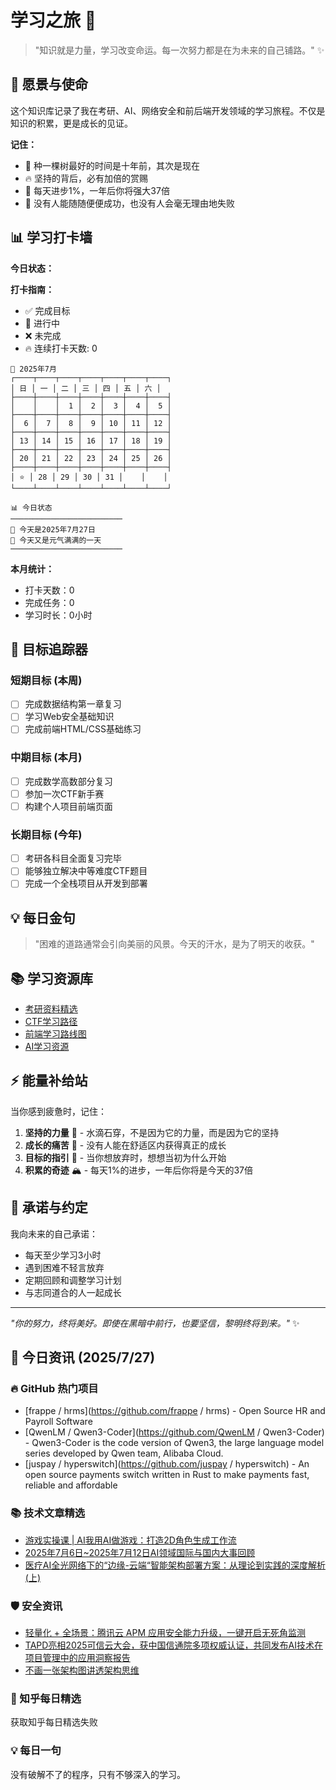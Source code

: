 # 学习之旅 🚀

> "知识就是力量，学习改变命运。每一次努力都是在为未来的自己铺路。" ✨

## 🌟 愿景与使命

这个知识库记录了我在考研、AI、网络安全和前后端开发领域的学习旅程。不仅是知识的积累，更是成长的见证。

**记住：**

- 🌱 种一棵树最好的时间是十年前，其次是现在
- 🔥 坚持的背后，必有加倍的赏赐
- 💪 每天进步1%，一年后你将强大37倍
- 🌈 没有人能随随便便成功，也没有人会毫无理由地失败

## 📊 学习打卡墙

**今日状态：**

**打卡指南：**

- ✅ 完成目标
- 🔄 进行中
- ❌ 未完成
- 🔥 连续打卡天数: 0

<!-- CALENDAR_START -->
```
📅 2025年7月
┌────┬────┬────┬────┬────┬────┬────┐
│ 日 │ 一 │ 二 │ 三 │ 四 │ 五 │ 六 │
├────┼────┼────┼────┼────┼────┼────┤
│    │    │  1 │  2 │  3 │  4 │  5 │
├────┼────┼────┼────┼────┼────┼────┤
│  6 │  7 │  8 │  9 │ 10 │ 11 │ 12 │
├────┼────┼────┼────┼────┼────┼────┤
│ 13 │ 14 │ 15 │ 16 │ 17 │ 18 │ 19 │
├────┼────┼────┼────┼────┼────┼────┤
│ 20 │ 21 │ 22 │ 23 │ 24 │ 25 │ 26 │
├────┼────┼────┼────┼────┼────┼────┤
│ ⭐ │ 28 │ 29 │ 30 │ 31 │    │    │
└────┴────┴────┴────┴────┴────┴────┘
```

```
📊 今日状态
─────────────────────────
🌟 今天是2025年7月27日
🌈 今天又是元气满满的一天
─────────────────────────
```
<!-- CALENDAR_END -->

**本月统计：**
- 打卡天数：0
- 完成任务：0
- 学习时长：0小时

## 🎯 目标追踪器

### 短期目标 (本周)

- [ ] 完成数据结构第一章复习
- [ ] 学习Web安全基础知识
- [ ] 完成前端HTML/CSS基础练习

### 中期目标 (本月)

- [ ] 完成数学高数部分复习
- [ ] 参加一次CTF新手赛
- [ ] 构建个人项目前端页面

### 长期目标 (今年)

- [ ] 考研各科目全面复习完毕
- [ ] 能够独立解决中等难度CTF题目
- [ ] 完成一个全栈项目从开发到部署

## 💡 每日金句

> "困难的道路通常会引向美丽的风景。今天的汗水，是为了明天的收获。"

## 📚 学习资源库

- [考研资料精选](https://github.com/topics/kaoyan)
- [CTF学习路径](https://ctf-wiki.org/)
- [前端学习路线图](https://roadmap.sh/frontend)
- [AI学习资源](https://github.com/microsoft/AI-For-Beginners)

## ⚡ 能量补给站

当你感到疲惫时，记住：

1. **坚持的力量** 🌊 - 水滴石穿，不是因为它的力量，而是因为它的坚持
2. **成长的痛苦** 🌵 - 没有人能在舒适区内获得真正的成长
3. **目标的指引** 🧭 - 当你想放弃时，想想当初为什么开始
4. **积累的奇迹** 🏔️ - 每天1%的进步，一年后你将是今天的37倍

## 🤝 承诺与约定

我向未来的自己承诺：

- 每天至少学习3小时
- 遇到困难不轻言放弃
- 定期回顾和调整学习计划
- 与志同道合的人一起成长

---

*"你的努力，终将美好。即使在黑暗中前行，也要坚信，黎明终将到来。"* ✨

<!-- DAILY_INFO_START -->

## 📰 今日资讯 (2025/7/27)

### 🔥 GitHub 热门项目
- [frappe / hrms](https://github.com/frappe / hrms) - Open Source HR and Payroll Software
- [QwenLM / Qwen3-Coder](https://github.com/QwenLM / Qwen3-Coder) - Qwen3-Coder is the code version of Qwen3, the large language model series developed by Qwen team, Alibaba Cloud.
- [juspay / hyperswitch](https://github.com/juspay / hyperswitch) - An open source payments switch written in Rust to make payments fast, reliable and affordable

### 📚 技术文章精选
- [游戏实操课 | AI我用AI做游戏：打造2D角色生成工作流](https://blog.csdn.net/Java_Joker/article/details/146310997)
- [2025年7月6日~2025年7月12日AI领域国际与国内大事回顾](https://blog.csdn.net/yuntongliangda/article/details/149303947)
- [医疗AI全光网络下的“边缘-云端“智能架构部署方案：从理论到实践的深度解析(上)](https://blog.csdn.net/kkiron/article/details/149214968)

### 🛡️ 安全资讯
- [轻量化 + 全场景：腾讯云 APM 应用安全能力升级，一键开启无死角监测](https://cloud.tencent.com/developer/article/2546346)
- [TAPD亮相2025可信云大会，获中国信通院多项权威认证，共同发布AI技术在项目管理中的应用洞察报告](https://cloud.tencent.com/developer/article/2546343)
- [不画一张架构图讲透架构思维](https://cloud.tencent.com/developer/article/2546348)

### 🌟 知乎每日精选
获取知乎每日精选失败

### 💡 每日一句
没有破解不了的程序，只有不够深入的学习。
<!-- DAILY_INFO_END -->
